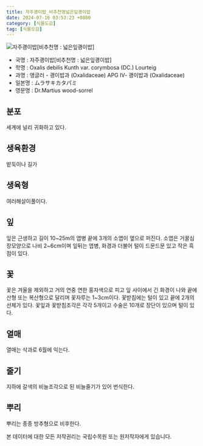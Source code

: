 ```yaml
---
title: 자주괭이밥_비추천명넓은잎괭이밥
date: 2024-07-16 03:53:23 +0800
category: [식물도감]
tag: [식물도감]
---
```




![자주괭이밥[비추천명 : 넓은잎괭이밥]](/fileUpload/plants/basic/Oxalidaceae/Oxalis/8908/8908_1_th2.jpg)
- 국명 : 자주괭이밥[비추천명 : 넓은잎괭이밥]
- 학명 : Oxalis debilis Kunth var. corymbosa (DC.) Lourteig
- 과명 : 앵글러 - 괭이밥과 (Oxalidaceae) APG Ⅳ- 괭이밥과 (Oxalidaceae)
- 일본명 : ムラサキカタパミ
- 영문명 : Dr.Martius wood-sorrel


## 분포
세계에 널리 귀화하고 있다.
## 생육환경
밭둑이나 길가
## 생육형
여러해살이풀이다.
## 잎
잎은 근생하고 길이 10~25m의 엽병 끝에 3개의 소엽이 옆으로 퍼진다. 소엽은 거꿀심장모양으로 나비 2~6cm이며 잎뒤는 엽병, 화경과 더불어 털이 드문드문 있고 작은 흑점이 있다.
## 꽃
꽃은 겨울을 제외하고 거의 연중 연한 홍자색으로 피고 잎 사이에서 긴 화경이 나와 끝에 산형 또는 복산형으로 달리며 꽃자루는 1~3cm이다. 꽃받침에는 털이 있고 끝에 2개의 선체가 있다. 꽃잎과 꽃받침조각은 각각 5개이고 수술은 10개로 장단이 있으며 털이 있다.
## 열매
열매는 삭과로 6월에 익는다.
## 줄기
지하에 갈색의 비늘조각으로 된 비늘줄기가 있어 번식한다.
## 뿌리
뿌리는 종종 방추형으로 비후한다.






본 데이터에 대한 모든 저작권리는 국립수목원 또는 원저작자에게 있습니다.
